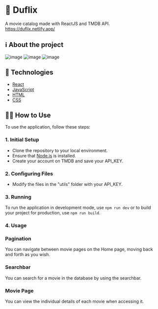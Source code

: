 # 🎥 Duflix

A movie catalog made with ReactJS and TMDB API.
https://duflix.netlify.app/

## ℹ️ About the project

![image](https://github.com/Dufyz/Duflix/assets/80853300/f7ddb516-ba44-416d-959c-3cc820710ba0)
![image](https://github.com/Dufyz/Duflix/assets/80853300/46ea49e1-7312-4d69-bc4e-a3269862de92)
![image](https://github.com/Dufyz/Duflix/assets/80853300/55e30e4f-3b4d-433c-ad96-5a205d6d57f5)

## 📝 Technologies

- [React](https://react.dev/)
- [JavaScript](https://developer.mozilla.org/en-US/docs/Web/JavaScript)
- [HTML](https://developer.mozilla.org/en-US/docs/Web/HTML)
- [CSS](https://developer.mozilla.org/en-US/docs/Web/CSS)

## 👨‍🏫 How to Use

To use the application, follow these steps:

### 1. Initial Setup

- Clone the repository to your local environment.
- Ensure that [Node.js](https://nodejs.org) is installed.
- Create your account on TMDB and save your API_KEY.

### 2. Configuring Files

- Modify the files in the "utils" folder with your API_KEY.

### 3. Running

To run the application in development mode, use `npm run dev` or to build your project for production, use `npm run build`.

### 4. Usage

### Pagination
You can navigate between movie pages on the Home page, moving back and forth as you wish.

### Searchbar
You can search for a movie in the database by using the searchbar.

### Movie Page
You can view the individual details of each movie when accessing it.
